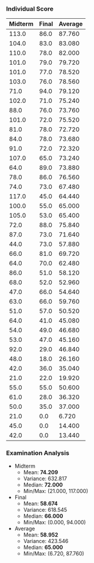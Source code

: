 ### Individual Score

| Midterm | Final | Average |
| ------- | ----- | ----- |
| 113.0 | 86.0 | 87.760 |
| 104.0 | 83.0 | 83.080 |
| 110.0 | 78.0 | 82.000 |
| 101.0 | 79.0 | 79.720 |
| 101.0 | 77.0 | 78.520 |
| 103.0 | 76.0 | 78.560 |
| 71.0 | 94.0 | 79.120 |
| 102.0 | 71.0 | 75.240 |
| 88.0 | 76.0 | 73.760 |
| 101.0 | 72.0 | 75.520 |
| 81.0 | 78.0 | 72.720 |
| 84.0 | 78.0 | 73.680 |
| 91.0 | 72.0 | 72.320 |
| 107.0 | 65.0 | 73.240 |
| 64.0 | 89.0 | 73.880 |
| 78.0 | 86.0 | 76.560 |
| 74.0 | 73.0 | 67.480 |
| 117.0 | 45.0 | 64.440 |
| 100.0 | 55.0 | 65.000 |
| 105.0 | 53.0 | 65.400 |
| 72.0 | 88.0 | 75.840 |
| 87.0 | 73.0 | 71.640 |
| 44.0 | 73.0 | 57.880 |
| 66.0 | 81.0 | 69.720 |
| 64.0 | 70.0 | 62.480 |
| 86.0 | 51.0 | 58.120 |
| 68.0 | 52.0 | 52.960 |
| 47.0 | 66.0 | 54.640 |
| 63.0 | 66.0 | 59.760 |
| 51.0 | 57.0 | 50.520 |
| 64.0 | 41.0 | 45.080 |
| 54.0 | 49.0 | 46.680 |
| 53.0 | 47.0 | 45.160 |
| 92.0 | 29.0 | 46.840 |
| 48.0 | 18.0 | 26.160 |
| 42.0 | 36.0 | 35.040 |
| 21.0 | 22.0 | 19.920 |
| 55.0 | 55.0 | 50.600 |
| 61.0 | 28.0 | 36.320 |
| 50.0 | 35.0 | 37.000 |
| 21.0 | 0.0 | 6.720 |
| 45.0 | 0.0 | 14.400 |
| 42.0 | 0.0 | 13.440 |



### Examination Analysis
* Midterm
  * Mean: **74.209**
  * Variance: 632.817
  * Median: **72.000**
  * Min/Max: (21.000, 117.000)
* Final
  * Mean: **58.674**
  * Variance: 618.545
  * Median: **66.000**
  * Min/Max: (0.000, 94.000)
* Average
  * Mean: **58.952**
  * Variance: 423.546
  * Median: **65.000**
  * Min/Max: (6.720, 87.760)

